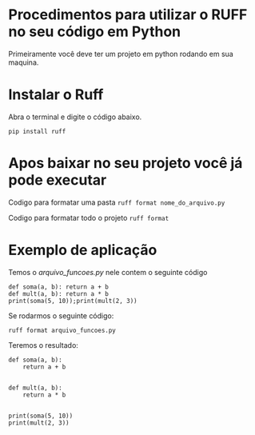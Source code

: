 # Procedimentos para utilizar o RUFF no seu código em Python
Primeiramente você deve ter um projeto em python rodando em sua maquina.

# Instalar o Ruff
Abra o terminal e digite o código abaixo.

`pip install ruff`

# Apos baixar no seu projeto você já pode executar
Codigo para formatar uma pasta `ruff format nome_do_arquivo.py`

Codigo para formatar todo o projeto `ruff format`

# Exemplo de aplicação
Temos o *arquivo_funcoes.py* nele contem o seguinte código

```
def soma(a, b): return a + b
def mult(a, b): return a * b
print(soma(5, 10));print(mult(2, 3))
```
Se rodarmos o seguinte código:

`ruff format arquivo_funcoes.py`

Teremos o resultado:

```
def soma(a, b):
    return a + b


def mult(a, b):
    return a * b


print(soma(5, 10))
print(mult(2, 3))
```
